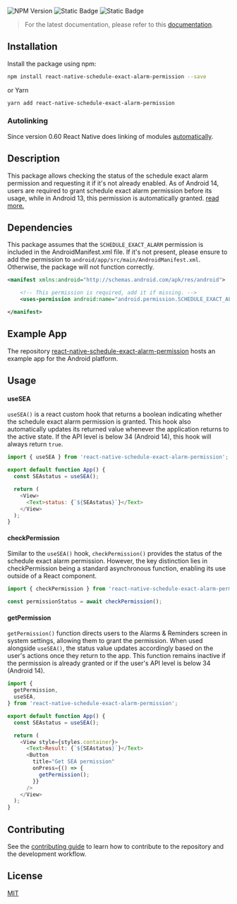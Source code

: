 ![NPM Version](https://img.shields.io/npm/v/react-native-schedule-exact-alarm-permission?style=flat-square&label=version&color=darkgreen)
![Static Badge](https://img.shields.io/badge/platform-Android-darkgreen?style=flat-square)
![Static Badge](https://img.shields.io/badge/license-MIT-darkgreen?style=flat-square)

> For the latest documentation, please refer to this [documentation](https://github.com/mybeon/react-native-schedule-exact-alarm-permission#readme).

## Installation

Install the package using npm:

```sh
npm install react-native-schedule-exact-alarm-permission --save
```

or Yarn

```sh
yarn add react-native-schedule-exact-alarm-permission
```

### Autolinking

Since version 0.60 React Native does linking of modules [automatically](https://github.com/react-native-community/cli/blob/main/docs/autolinking.md).

## Description

This package allows checking the status of the schedule exact alarm permission and requesting it if it's not already enabled. As of Android 14, users are required to grant schedule exact alarm permission before its usage, while in Android 13, this permission is automatically granted. [read more.](https://developer.android.com/about/versions/14/changes/schedule-exact-alarms)

## Dependencies

This package assumes that the `SCHEDULE_EXACT_ALARM` permission is included in the AndroidManifest.xml file. If it's not present, please ensure to add the permission to `android/app/src/main/AndroidManifest.xml`. Otherwise, the package will not function correctly.

```xml
<manifest xmlns:android="http://schemas.android.com/apk/res/android">

    <!-- This permission is required, add it if missing. -->
    <uses-permission android:name="android.permission.SCHEDULE_EXACT_ALARM" />

</manifest>
```

## Example App

The repository [react-native-schedule-exact-alarm-permission](https://github.com/mybeon/react-native-schedule-exact-alarm-permission/tree/main/example) hosts an example app for the Android platform.

## Usage

#### useSEA

`useSEA()` is a react custom hook that returns a boolean indicating whether the schedule exact alarm permission is granted. This hook also automatically updates its returned value whenever the application returns to the active state. If the API level is below 34 (Android 14), this hook will always return `true`.

```js
import { useSEA } from 'react-native-schedule-exact-alarm-permission';

export default function App() {
  const SEAstatus = useSEA();

  return (
    <View>
      <Text>status: {`${SEAstatus}`}</Text>
    </View>
  );
}
```

#### checkPermission

Similar to the `useSEA()` hook, `checkPermission()` provides the status of the schedule exact alarm permission. However, the key distinction lies in checkPermission being a standard asynchronous function, enabling its use outside of a React component.

```js
import { checkPermission } from 'react-native-schedule-exact-alarm-permission';

const permissionStatus = await checkPermission();
```

#### getPermission

`getPermission()` function directs users to the Alarms & Reminders screen in system settings, allowing them to grant the permission. When used alongside `useSEA()`, the status value updates accordingly based on the user's actions once they return to the app. This function remains inactive if the permission is already granted or if the user's API level is below 34 (Android 14).

```js
import {
  getPermission,
  useSEA,
} from 'react-native-schedule-exact-alarm-permission';

export default function App() {
  const SEAstatus = useSEA();

  return (
    <View style={styles.container}>
      <Text>Result: {`${SEAstatus}`}</Text>
      <Button
        title="Get SEA permission"
        onPress={() => {
          getPermission();
        }}
      />
    </View>
  );
}
```

## Contributing

See the [contributing guide](CONTRIBUTING.md) to learn how to contribute to the repository and the development workflow.

## License

[MIT](LICENSE)
